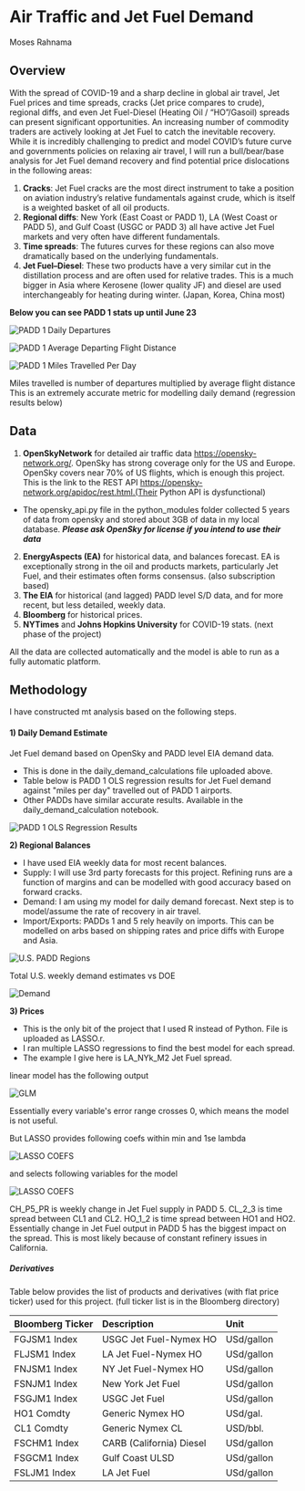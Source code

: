 # Air Traffic and Jet Fuel Demand
Moses Rahnama

## Overview
With the spread of COVID-19 and a sharp decline in global air travel, Jet Fuel prices and time spreads, cracks (Jet price compares to crude), regional diffs, and even Jet Fuel-Diesel (Heating Oil / “HO”/Gasoil) spreads can present significant opportunities.
An increasing number of commodity traders are actively looking at Jet Fuel to catch the inevitable recovery. While it is incredibly challenging to predict and model COVID’s future curve and governments policies on relaxing air travel, I will run a bull/bear/base analysis for Jet Fuel demand recovery and find potential price dislocations in the following areas:
1) **Cracks**: Jet Fuel cracks are the most direct instrument to take a position on aviation industry’s relative fundamentals against crude, which is itself is a weighted basket of all oil products.
2) **Regional diffs**: New York (East Coast or PADD 1), LA (West Coast or PADD 5), and Gulf Coast (USGC or PADD 3) all have active Jet Fuel markets and very often have different fundamentals.
3) **Time spreads**: The futures curves for these regions can also move dramatically based on the underlying fundamentals. 
4) **Jet Fuel–Diesel**: These two products have a very similar cut in the distillation process and are often used for relative trades. This is a much bigger in Asia where Kerosene (lower quality JF) and diesel are used interchangeably for heating during winter. (Japan, Korea, China most) 

**Below you can see PADD 1 stats up until June 23**

![PADD 1 Daily Departures](https://github.com/mucholian/Air-Traffic/blob/master/supporting_data/2.png)

![PADD 1 Average Departing Flight Distance](https://github.com/mucholian/Air-Traffic/blob/master/supporting_data/3.png)

![PADD 1 Miles Travelled Per Day](https://github.com/mucholian/Air-Traffic/blob/master/supporting_data/1.png)

Miles travelled is number of departures multiplied by average flight distance This is an extremely accurate metric for modelling daily demand (regression results below)

## Data
1) **OpenSkyNetwork** for detailed air traffic data https://opensky-network.org/. OpenSky has strong coverage only for the US and Europe. OpenSky covers near 70% of US flights, which is enough this project. This is the link to the REST API https://opensky-network.org/apidoc/rest.html.(Their Python API is dysfunctional)
- The opensky_api.py file in the python_modules folder collected 5 years of data from opensky and stored about 3GB of data in my local database. ***Please ask OpenSky for license if you intend to use their data***
2) **EnergyAspects (EA)** for historical data, and balances forecast. EA is exceptionally strong in the oil and products markets, particularly Jet Fuel, and their estimates often forms consensus. (also subscription based)
3) **The EIA** for historical (and lagged) PADD level S/D data, and for more recent, but less detailed, weekly data.
4) **Bloomberg** for historical prices.
5) **NYTimes** and **Johns Hopkins University** for COVID-19 stats. (next phase of the project)

All the data are collected automatically and the model is able to run as a fully automatic platform.

## Methodology
I have constructed mt analysis based on the following steps.
#### 1) Daily Demand Estimate
Jet Fuel demand based on OpenSky and PADD level EIA demand data.
- This is done in the daily_demand_calculations file uploaded above.
- Table below is PADD 1 OLS regression results for Jet Fuel demand against "miles per day" travelled out of PADD 1 airports.
- Other PADDs have similar accurate results. Available in the daily_demand_calculation notebook.

![PADD 1 OLS Regression Results](https://github.com/mucholian/Air-Traffic/blob/master/supporting_data/padd1_ols.JPG)

 **2) Regional Balances**
- I have used EIA weekly data for most recent balances.
- Supply: I will use 3rd party forecasts for this project. Refining runs are a function of margins and can be modelled with good accuracy based on forward cracks.
- Demand: I am using my model for daily demand forecast. Next step is to model/assume the rate of recovery in air travel. 
- Import/Exports: PADDs 1 and 5 rely heavily on imports. This can be modelled on arbs based on shipping rates and price diffs with Europe and Asia.

![U.S. PADD Regions](https://www.eia.gov/petroleum/gasdiesel/images/paddmap-gas-m2.png)

Total U.S. weekly demand estimates vs DOE

![Demand](https://github.com/mucholian/Air-Traffic/blob/master/supporting_data/demand.png)

 **3) Prices**
 - This is the only bit of the project that I used R instead of Python. File is uploaded as LASSO.r.
 - I ran multiple LASSO regressions to find the best model for each spread.
 - The example I give here is LA_NYk_M2 Jet Fuel spread.
 
linear model has the following output

![GLM](https://github.com/mucholian/Air-Traffic/blob/master/supporting_data/LM_1.png)

Essentially every variable's error range crosses 0, which means the model is not useful.

But LASSO provides following coefs within min and 1se lambda

![LASSO COEFS](https://github.com/mucholian/Air-Traffic/blob/master/supporting_data/COEF_PLT.png)

and selects following variables for the model

![LASSO COEFS](https://github.com/mucholian/Air-Traffic/blob/master/supporting_data/LASSO.png)

CH_P5_PR is weekly change in Jet Fuel supply in PADD 5. CL_2_3 is time spread between CL1 and CL2. HO_1_2 is time spread between HO1 and HO2. Essentially change in Jet Fuel output in PADD 5 has the biggest impact on the spread.
This is most likely because of constant refinery issues in California.


##### Derivatives
Table below provides the list of products and derivatives (with flat price ticker) used for this project. (full ticker list is in the Bloomberg directory)

| Bloomberg Ticker | Description | Unit |
| :---         | :---  | :--- |
| FGJSM1 Index | USGC Jet Fuel-Nymex HO | USd/gallon |
| FLJSM1 Index | LA Jet Fuel-Nymex HO | USd/gallon |
| FNJSM1 Index | NY Jet Fuel-Nymex HO | USd/gallon |
| FSNJM1 Index | New York Jet Fuel | USd/gallon |
| FSGJM1 Index | USGC Jet Fuel | USd/gallon |
| HO1 Comdty | Generic Nymex HO | USd/gal. |
| CL1 Comdty | Generic Nymex CL | USD/bbl. |
| FSCHM1 Index |CARB (California) Diesel | USd/gallon |
| FSGCM1 Index |Gulf Coast ULSD | USd/gallon |
| FSLJM1 Index | LA Jet Fuel | USd/gallon |
